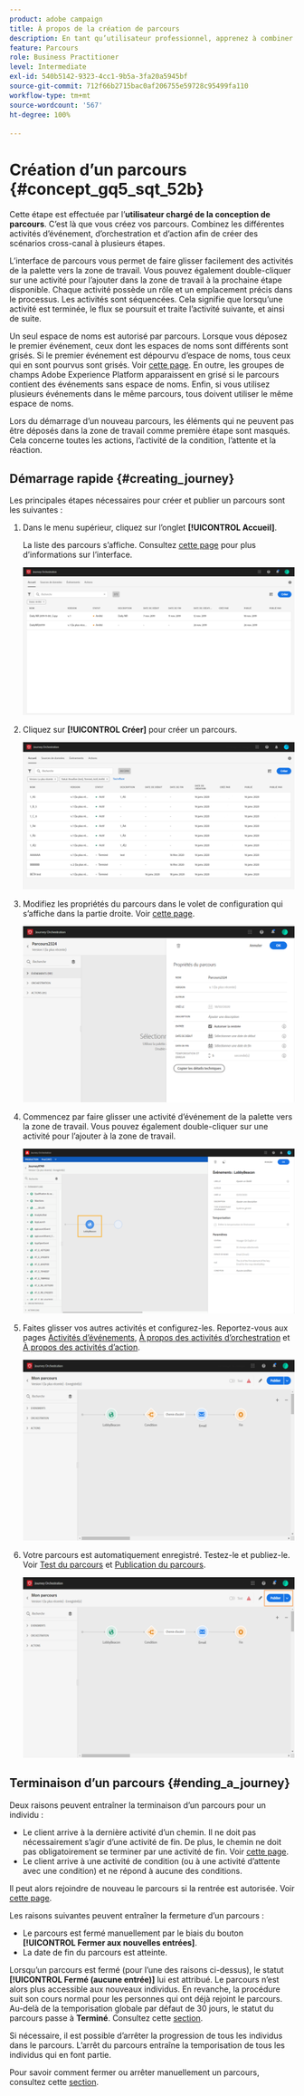 ```yaml
---
product: adobe campaign
title: À propos de la création de parcours
description: En tant qu’utilisateur professionnel, apprenez à combiner des activités d’événement, d’orchestration et d’action afin de créer un parcours.
feature: Parcours
role: Business Practitioner
level: Intermediate
exl-id: 540b5142-9323-4cc1-9b5a-3fa20a5945bf
source-git-commit: 712f66b2715bac0af206755e59728c95499fa110
workflow-type: tm+mt
source-wordcount: '567'
ht-degree: 100%

---
```


# Création d’un parcours {#concept_gq5_sqt_52b}

Cette étape est effectuée par l’**utilisateur chargé de la conception de parcours**. C’est là que vous créez vos parcours. Combinez les différentes activités d’événement, d’orchestration et d’action afin de créer des scénarios cross-canal à plusieurs étapes.

L’interface de parcours vous permet de faire glisser facilement des activités de la palette vers la zone de travail. Vous pouvez également double-cliquer sur une activité pour l’ajouter dans la zone de travail à la prochaine étape disponible. Chaque activité possède un rôle et un emplacement précis dans le processus. Les activités sont séquencées. Cela signifie que lorsqu’une activité est terminée, le flux se poursuit et traite l’activité suivante, et ainsi de suite.

Un seul espace de noms est autorisé par parcours. Lorsque vous déposez le premier événement, ceux dont les espaces de noms sont différents sont grisés. Si le premier événement est dépourvu d’espace de noms, tous ceux qui en sont pourvus sont grisés. Voir [cette page](../event/selecting-the-namespace.md). En outre, les groupes de champs Adobe Experience Platform apparaissent en grisé si le parcours contient des événements sans espace de noms. Enfin, si vous utilisez plusieurs événements dans le même parcours, tous doivent utiliser le même espace de noms.

Lors du démarrage d’un nouveau parcours, les éléments qui ne peuvent pas être déposés dans la zone de travail comme première étape sont masqués. Cela concerne toutes les actions, l’activité de la condition, l’attente et la réaction.

## Démarrage rapide {#creating_journey}

Les principales étapes nécessaires pour créer et publier un parcours sont les suivantes :

1. Dans le menu supérieur, cliquez sur l’onglet **[!UICONTROL Accueil]**.

   La liste des parcours s’affiche. Consultez [cette page](../building-journeys/using-the-journey-designer.md) pour plus d’informations sur l’interface.

   ![](../assets/journey30.png)

1. Cliquez sur **[!UICONTROL Créer]** pour créer un parcours.

   ![](../assets/journey31.png)

1. Modifiez les propriétés du parcours dans le volet de configuration qui s’affiche dans la partie droite. Voir [cette page](../building-journeys/changing-properties.md).

   ![](../assets/journey32.png)

1. Commencez par faire glisser une activité d’événement de la palette vers la zone de travail. Vous pouvez également double-cliquer sur une activité pour l’ajouter à la zone de travail.

   ![](../assets/journey33.png)

1. Faites glisser vos autres activités et configurez-les. Reportez-vous aux pages [Activités d’événements](../building-journeys/event-activities.md), [À propos des activités d’orchestration](../building-journeys/about-orchestration-activities.md) et [À propos des activités d’action](../building-journeys/about-action-activities.md).

   ![](../assets/journey34.png)

1. Votre parcours est automatiquement enregistré. Testez-le et publiez-le. Voir [Test du parcours](../building-journeys/testing-the-journey.md) et [Publication du parcours](../building-journeys/publishing-the-journey.md).

   ![](../assets/journey36.png)

## Terminaison d’un parcours {#ending_a_journey}

Deux raisons peuvent entraîner la terminaison d’un parcours pour un individu :

* Le client arrive à la dernière activité d’un chemin. Il ne doit pas nécessairement s’agir d’une activité de fin. De plus, le chemin ne doit pas obligatoirement se terminer par une activité de fin. Voir [cette page](../building-journeys/end-activity.md).
* Le client arrive à une activité de condition (ou à une activité d’attente avec une condition) et ne répond à aucune des conditions.

Il peut alors rejoindre de nouveau le parcours si la rentrée est autorisée. Voir [cette page](../building-journeys/changing-properties.md).

Les raisons suivantes peuvent entraîner la fermeture d’un parcours :

* Le parcours est fermé manuellement par le biais du bouton **[!UICONTROL Fermer aux nouvelles entrées]**.
* La date de fin du parcours est atteinte.

Lorsqu’un parcours est fermé (pour l’une des raisons ci-dessus), le statut **[!UICONTROL Fermé (aucune entrée)]** lui est attribué. Le parcours n’est alors plus accessible aux nouveaux individus. En revanche, la procédure suit son cours normal pour les personnes qui ont déjà rejoint le parcours. Au-delà de la temporisation globale par défaut de 30 jours, le statut du parcours passe à **Terminé**. Consultez cette [section](../building-journeys/changing-properties.md#entrance).

Si nécessaire, il est possible d’arrêter la progression de tous les individus dans le parcours. L’arrêt du parcours entraîne la temporisation de tous les individus qui en font partie.

Pour savoir comment fermer ou arrêter manuellement un parcours, consultez cette [section](../building-journeys/terminating-a-journey.md).
